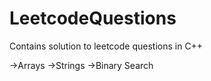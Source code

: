 # LeetcodeQuestions
Contains solution to leetcode questions in C++

->Arrays
->Strings
->Binary Search
